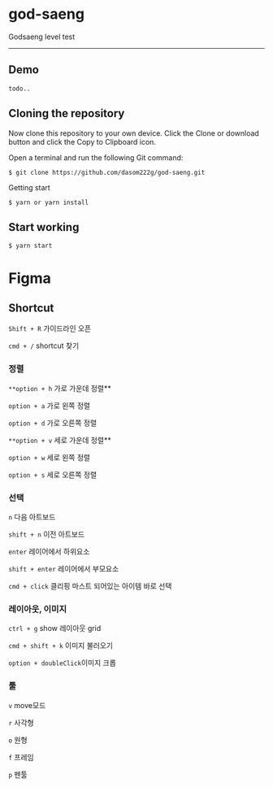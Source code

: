 # god-saeng

Godsaeng level test

---

## Demo

    todo..

## Cloning the repository

Now clone this repository to your own device. Click the Clone or download button and click the Copy to Clipboard icon.

Open a terminal and run the following Git command:

    $ git clone https://github.com/dasom222g/god-saeng.git

Getting start

    $ yarn or yarn install

## Start working

    $ yarn start

# Figma

## Shortcut

`Shift + R` 가이드라인 오픈

`cmd + /` shortcut 찾기

### 정렬

`**option + h` 가로 가운데 정렬\*\*

`option + a` 가로 왼쪽 정렬

`option + d` 가로 오른쪽 정렬

`**option + v` 세로 가운데 정렬\*\*

`option + w` 세로 왼쪽 정렬

`option + s` 세로 오른쪽 정렬

### 선택

`n` 다음 아트보드

`shift + n` 이전 아트보드

`enter` 레이어에서 하위요소

`shift + enter` 레이어에서 부모요소

`cmd + click` 클리핑 마스트 되어있는 아이템 바로 선택

### 레이아웃, 이미지

`ctrl + g` show 레이아웃 grid

`cmd + shift + k` 이미지 불러오기

`option + doubleClick`이미지 크롭

### 툴

`v` move모드

`r` 사각형

`o` 원형

`f` 프레임

`p` 펜툴
